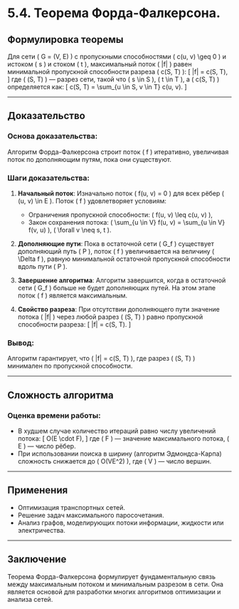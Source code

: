 # 5.4. Теорема Форда-Фалкерсона.

## Формулировка теоремы

Для сети \( G = (V, E) \) с пропускными способностями \( c(u, v) \geq 0 \) и истоком \( s \) и стоком \( t \), максимальный поток \( |f| \) равен минимальной пропускной способности разреза \( c(S, T) \):
\[
|f| = c(S, T),
\]
где \( (S, T) \) — разрез сети, такой что \( s \in S \), \( t \in T \), а \( c(S, T) \) определяется как:
\[
c(S, T) = \sum_{u \in S, v \in T} c(u, v).
\]

---

## Доказательство

### Основа доказательства:
Алгоритм Форда-Фалкерсона строит поток \( f \) итеративно, увеличивая поток по дополняющим путям, пока они существуют.

### Шаги доказательства:

1. **Начальный поток**:
   Изначально поток \( f(u, v) = 0 \) для всех рёбер \( (u, v) \in E \). Поток \( f \) удовлетворяет условиям:
   - Ограничения пропускной способности: \( f(u, v) \leq c(u, v) \),
   - Закон сохранения потока: \( \sum_{u \in V} f(u, v) = \sum_{u \in V} f(v, u) \), \( \forall v \neq s, t \).

2. **Дополняющие пути**:
   Пока в остаточной сети \( G_f \) существует дополняющий путь \( P \), поток \( f \) увеличивается на величину \( \Delta f \), равную минимальной остаточной пропускной способности вдоль пути \( P \).

3. **Завершение алгоритма**:
   Алгоритм завершится, когда в остаточной сети \( G_f \) больше не будет дополняющих путей. На этом этапе поток \( f \) является максимальным.

4. **Свойство разреза**:
   При отсутствии дополняющего пути значение потока \( |f| \) через любой разрез \( (S, T) \) равно пропускной способности разреза:
   \[
   |f| = c(S, T).
   \]

### Вывод:
Алгоритм гарантирует, что \( |f| = c(S, T) \), где разрез \( (S, T) \) минимален по пропускной способности.

---

## Сложность алгоритма

### Оценка времени работы:
- В худшем случае количество итераций равно числу увеличений потока:
  \[
  O(E \cdot F),
  \]
  где \( F \) — значение максимального потока, \( E \) — число рёбер.
- При использовании поиска в ширину (алгоритм Эдмондса-Карпа) сложность снижается до \( O(VE^2) \), где \( V \) — число вершин.

---

## Применения

- Оптимизация транспортных сетей.
- Решение задач максимального паросочетания.
- Анализ графов, моделирующих потоки информации, жидкости или электричества.

---

## Заключение

Теорема Форда-Фалкерсона формулирует фундаментальную связь между максимальным потоком и минимальным разрезом в сети. Она является основой для разработки многих алгоритмов оптимизации и анализа сетей.
